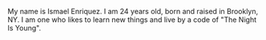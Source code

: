 My name is Ismael Enriquez. I am 24 years old, born and raised in Brooklyn, NY. I am one who likes to learn new things and live by a code of "The Night Is Young".